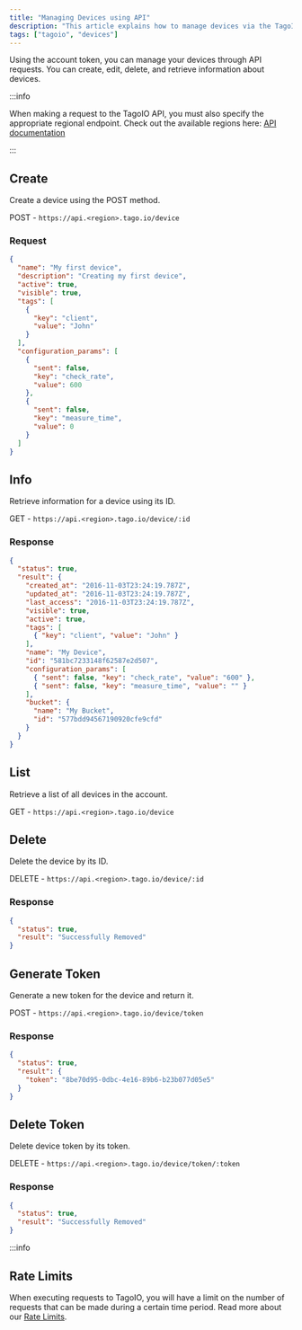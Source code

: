 ```yaml
---
title: "Managing Devices using API"
description: "This article explains how to manage devices via the TagoIO API using an account token, including creating a device with a POST request and the required request payload. It also highlights the need to use the appropriate regional API endpoint."
tags: ["tagoio", "devices"]
---
```

Using the account token, you can manage your devices through API requests. You can create, edit, delete, and retrieve information about devices.

:::info

When making a request to the TagoIO API, you must also specify the appropriate regional endpoint. Check out the available regions here: [API documentation](https://api.docs.tago.io/)

:::

## Create

Create a device using the POST method.

POST - `https://api.<region>.tago.io/device`

### Request

```json
{
  "name": "My first device",
  "description": "Creating my first device",
  "active": true,
  "visible": true,
  "tags": [
    {
      "key": "client",
      "value": "John"
    }
  ],
  "configuration_params": [
    {
      "sent": false,
      "key": "check_rate",
      "value": 600
    },
    {
      "sent": false,
      "key": "measure_time",
      "value": 0
    }
  ]
}
```

## Info

Retrieve information for a device using its ID.

GET - `https://api.<region>.tago.io/device/:id`

### Response

```json
{
  "status": true,
  "result": {
    "created_at": "2016-11-03T23:24:19.787Z",
    "updated_at": "2016-11-03T23:24:19.787Z",
    "last_access": "2016-11-03T23:24:19.787Z",
    "visible": true,
    "active": true,
    "tags": [
      { "key": "client", "value": "John" }
    ],
    "name": "My Device",
    "id": "581bc7233148f62587e2d507",
    "configuration_params": [
      { "sent": false, "key": "check_rate", "value": "600" },
      { "sent": false, "key": "measure_time", "value": "" }
    ],
    "bucket": {
      "name": "My Bucket",
      "id": "577bdd94567190920cfe9cfd"
    }
  }
}
```

## List

Retrieve a list of all devices in the account.

GET - `https://api.<region>.tago.io/device`

## Delete

Delete the device by its ID.

DELETE - `https://api.<region>.tago.io/device/:id`

### Response

```json
{
  "status": true,
  "result": "Successfully Removed"
}
```

## Generate Token

Generate a new token for the device and return it.

POST - `https://api.<region>.tago.io/device/token`

### Response

```json
{
  "status": true,
  "result": {
    "token": "8be70d95-0dbc-4e16-89b6-b23b077d05e5"
  }
}
```

## Delete Token

Delete device token by its token.

DELETE - `https://api.<region>.tago.io/device/token/:token`

### Response

```json
{
  "status": true,
  "result": "Successfully Removed"
}
```

:::info

## Rate Limits
When executing requests to TagoIO, you will have a limit on the number of requests that can be made during a certain time period. Read more about our [Rate Limits](/tagoio/profiles/services/rate-limits-hard-limits.md).